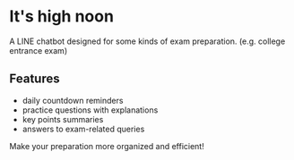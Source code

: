 # It's high noon

A LINE chatbot designed for some kinds of exam preparation. (e.g. college entrance exam)

## Features

- daily countdown reminders
- practice questions with explanations
- key points summaries
- answers to exam-related queries

Make your preparation more organized and efficient!
